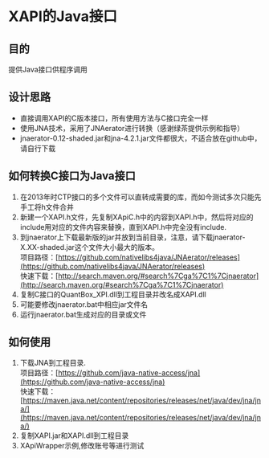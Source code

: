 # XAPI的Java接口

## 目的
提供Java接口供程序调用

## 设计思路
* 直接调用XAPI的C版本接口，所有使用方法与C接口完全一样
* 使用JNA技术，采用了JNAerator进行转换（感谢绿茶提供示例和指导）
* jnaerator-0.12-shaded.jar和jna-4.2.1.jar文件都很大，不适合放在github中，请自行下载

## 如何转换C接口为Java接口
1. 在2013年时CTP接口的多个文件可以直转成需要的库，而如今测试多次只能先手工将h文件合并
2. 新建一个XAPI.h文件，先复制XApiC.h中的内容到XAPI.h中，然后将对应的include用对应的文件内容来替换，直到XAPI.h中完全没有include.
3. 到jnaerator上下载最新版的jar并放到当前目录，注意，请下载jnaerator-X.XX-shaded.jar这个文件大小最大的版本。<br/>
项目路径：[https://github.com/nativelibs4java/JNAerator/releases](https://github.com/nativelibs4java/JNAerator/releases)<br/>
快速下载：[http://search.maven.org/#search%7Cga%7C1%7Cjnaerator](http://search.maven.org/#search%7Cga%7C1%7Cjnaerator)
4. 复制C接口的QuantBox_XPI.dll到工程目录并改名成XAPI.dll
5. 可能要修改jnaerator.bat中相应jar文件名
6. 运行jnaerator.bat生成对应的目录或文件

## 如何使用
1. 下载JNA到工程目录. <br/>
项目路径：[https://github.com/java-native-access/jna](https://github.com/java-native-access/jna)<br/>
快速下载：[https://maven.java.net/content/repositories/releases/net/java/dev/jna/jna/](https://maven.java.net/content/repositories/releases/net/java/dev/jna/jna/)
2. 复制XAPI.jar和XAPI.dll到工程目录
3. XApiWrapper示例,修改账号等进行测试

